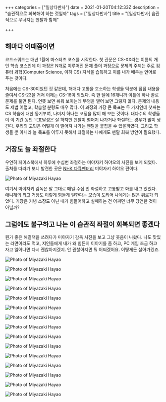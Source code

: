 +++
categories = ["일상다반사"]
date = 2021-01-20T04:12:33Z
description = "습관적으로 회복해야 하는 것일까"
tags = ["일상다반사"]
title = "[일상다반사] 습관적으로 무너지는 멘탈과 함께"

+++
## 해마다 이때쯤이면

코드스쿼드는 매년 1월에 마스터즈 코스를 시작한다. 첫 관문은 CS-XX라는 이름의 개인 학습 코스인데 이 과정은 N개로 이루어진 문제 풀이 과정으로 문제의 주제는 주로 컴퓨터 과학(Computer Science, 이하 CS) 지식을 습득하고 이를 내가 배우는 언어로 푸는 것이다.

처음에는 CS-30이었던 것 같은데, 해매다 고통을 호소하는 학생들 덕분에 점점 내용을 줄여서 CS-23을 거쳐 이제는 CS-16이 되었다. 즉 한 달에 16개니까 이틀에 하나 꼴로 문제를 풀면 된다. 언뜻 보면 쉬워 보이는데 뚜껑을 열어 보면 그렇지 않다. 문제의 내용도 제법 어렵고, 학습할 분량도 매우 많다. 이 과정의 가장 큰 목표는 두 가지인데 첫째는 CS 학습에 대한 동기부여, 나머지 하나는 코딩을 많이 해 보는 것이다. 대다수의 학생들이 이 기간 동안 목표달성은 잘 하지만 멘탈이 떨어져 나가거나 좌절하는 경우가 많이 생긴다. 우리의 고민은 어떻게 이 떨어져 나가는 멘탈을 붙잡을 수 있을까였다. 그리고 학생들 뿐 아니라 늘 목표를 이루지 못해서 좌절하는 나에게도 멘탈 회복 방안이 필요했다.

## 거장도 늘 좌절한다

우연히 페이스북에서 하루에 수십번 좌절하는 미야자키 하야오의 사진을 보게 되었다. 출처를 따라가 보니 발견한 곳은 [NHK 다큐멘터리](https://www3.nhk.or.jp/nhkworld/en/ondemand/video/3004569/) 미야자키 하야오 편이다.

![Photo of Miyazaki Hayao](/images/mh1.jpg)

여기서 미야자키 감독은 말 그대로 매일 수십 번 좌절하고 고통받고 화를 내고 있었다. 애니계의 최고 거장도 이렇게 힘들게 일한다는 모습이 도리어 나에게는 많은 위로가 되었다. 거장은 커녕 소장도 아닌 내가 힘들어하고 실패하는 건 어쩌면 너무 당연한 것이 아닐까?

## 그럼에도 불구하고 나는 이 습관적 좌절이 회복되면 좋겠다

뭔가 좋은 해결책을 쓰려다가 미야자기 감독 사진을 보고 그냥 웃음이 나왔다. 나도 맛있는 라면이라도 먹고, 지인들에게 내가 왜 힘든지 이야기를 좀 하고, PC 게임 조금 하고 자고 일어나면 다시 괜찮아지겠지. 안 괜찮아지면 뭐 어쩌겠어요. 어떻게든 살아가겠죠.


![Photo of Miyazaki Hayao](/images/mh2.jpg)

![Photo of Miyazaki Hayao](/images/mh3.jpg)

![Photo of Miyazaki Hayao](/images/mh4.jpg)

![Photo of Miyazaki Hayao](/images/mh5.jpg)

![Photo of Miyazaki Hayao](/images/mh6.jpg)

![Photo of Miyazaki Hayao](/images/mh7.jpg)

![Photo of Miyazaki Hayao](/images/mh8.jpg)

![Photo of Miyazaki Hayao](/images/mh9.jpg)

![Photo of Miyazaki Hayao](/images/mh10.jpg)

![Photo of Miyazaki Hayao](/images/mh11.jpg)

![Photo of Miyazaki Hayao](/images/mh12.jpg)

![Photo of Miyazaki Hayao](/images/mh13.jpg)

![Photo of Miyazaki Hayao](/images/mh14.jpg)

![Photo of Miyazaki Hayao](/images/mh15.jpg)

![Photo of Miyazaki Hayao](/images/mh16.jpg)